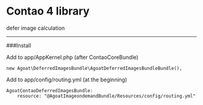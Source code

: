 # Contao 4 library
defer image calculation

___

###Install

Add to app/AppKernel.php (after ContaoCoreBundle)
```
new Agoat\DeferredImagesBundle\AgoatDeferredImagesBundleBundle(),
```

Add to app/config/routing.yml (at the beginning)
```
AgoatContaoDeferredImagesBundle:
    resource: "@AgoatImageondemandBundle/Resources/config/routing.yml"
```
